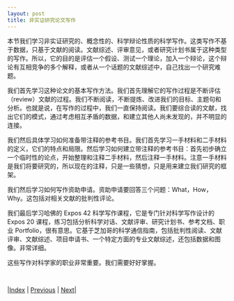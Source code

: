 ```yaml
---
layout: post
title: 非实证研究论文写作
---
```


本节我们学习非实证研究的、概念性的、科学辩论性质的科学写作。这类写作不基于数据，只基于文献的阅读。文献综述、评审意见，或者研究计划书属于这种类型的写作。所以，它的目的是评估一个假设、测试一个理论，加入一个辩论，这个辩论有互相竞争的多个解释，或者从一个话题的文献综述中，自己找出一个研究难题。

我们首先学习这种论文的基本写作方法。我们首先理解它的写作过程是不断评估（review）文献的过程。我们不断阅读，不断提炼、改进我们的目标、主题句和分析。也就是说，在写作的过程中，我们一直保持阅读。我们要综合读的文献，找出它们的模式，通过考虑相互矛盾的数据，和建立其他人尚未发现的，并不明显的连接。

我们然后具体学习如何准备带注释的参考书目。我们首先学习一手材料和二手材料的定义，它们的特点和局限。然后学习如何建立带注释的参考书目：首先初步确立一个临时性的论点，开始整理和注释二手材料，然后注释一手材料。注意一手材料是我们将要研究的，所以现在的注释，只是一些猜想，只是用来建立我们研究的框架。

我们然后学习如何写作资助申请。资助申请要回答三个问题：What，How，Why。这包括对相关文献的批判性评论。

我们最后学习哈佛的 Expos 42 科学写作课程，它是专门针对科学写作设计的 Expos 20 课程，练习包括分析科学对话、文献评审、研究计划书、参考文档、职业 Portfolio，很有意思。它基于芝加哥的科学通信指南，包括批判性阅读、文献评审、文献综述、项目申请书、一个特定方面的专业文献综述，还包括数据和图像。非常详细。

这些写作对科学家的职业非常重要。我们需要好好掌握。

<br/>

|[Index](../../) | [Previous](2-16-course) | [Next](3-2-method)|
